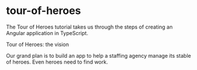 # tour-of-heroes
The Tour of Heroes tutorial takes us through the steps of creating an Angular application in TypeScript.

Tour of Heroes: the vision

Our grand plan is to build an app to help a staffing agency manage its stable of heroes. Even heroes need to find work.
